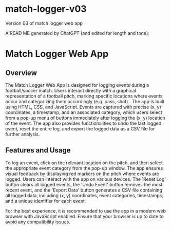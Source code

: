 # match-logger-v03
Version 03 of match logger web app

A READ ME generated by ChatGPT (and edited for length and tone):

# Match Logger Web App

## Overview

The Match Logger Web App is designed for logging events during a football/soccer match. Users interact directly with a graphical representation of a football pitch, marking specific locations where events occur and categorizing them accordingly  (e.g. pass, shot) . The app is built using HTML, CSS, and JavaScript. Events are captured with precise (x, y) coordinates, a timestamp, and an associated category, which users select from a pop-up menu of buttons immediately after logging the (x, y) location of the event. The app also provides functionalities to undo the last logged event, reset the entire log, and export the logged data as a CSV file for further analysis.

## Features and Usage

To log an event, click on the relevant location on the pitch, and then select the appropriate event category from the pop-up window. The app ensures visual feedback by displaying red markers on the pitch where events are logged. Users can interact with the app on various devices. The 'Reset Log' button clears all logged events, the 'Undo Event' button removes the most recent event, and the 'Export Data' button generates a CSV file containing all logged data, including (x, y) coordinates, event categories, timestamps, and a unique identifier for each event.

For the best experience, it is recommended to use the app in a modern web browser with JavaScript enabled. Ensure that your browser is up to date to avoid any compatibility issues.
